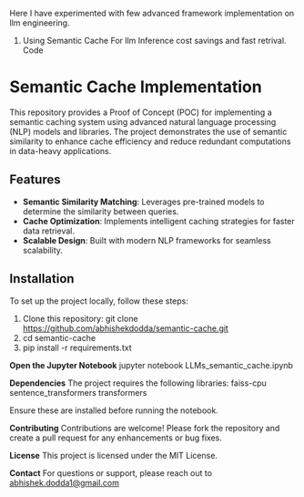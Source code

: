 Here I have experimented with few advanced framework implementation on llm engineering.

1. Using Semantic Cache For llm Inference cost savings and fast retrival. Code 



# Semantic Cache Implementation

This repository provides a Proof of Concept (POC) for implementing a semantic caching system using advanced natural language processing (NLP) models and libraries. The project demonstrates the use of semantic similarity to enhance cache efficiency and reduce redundant computations in data-heavy applications.

## Features
- **Semantic Similarity Matching**: Leverages pre-trained models to determine the similarity between queries.
- **Cache Optimization**: Implements intelligent caching strategies for faster data retrieval.
- **Scalable Design**: Built with modern NLP frameworks for seamless scalability.

## Installation

To set up the project locally, follow these steps:
1. Clone this repository:
   git clone https://github.com/abhishekdodda/semantic-cache.git
2. cd semantic-cache
3. pip install -r requirements.txt

**Open the Jupyter Notebook**
jupyter notebook LLMs_semantic_cache.ipynb

**Dependencies**
The project requires the following libraries:
faiss-cpu
sentence_transformers
transformers

Ensure these are installed before running the notebook.

**Contributing**
Contributions are welcome! Please fork the repository and create a pull request for any enhancements or bug fixes.

**License**
This project is licensed under the MIT License.

**Contact**
For questions or support, please reach out to abhishek.dodda1@gmail.com

